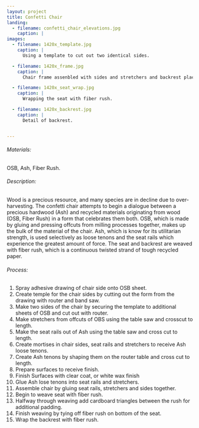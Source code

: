 ```yaml
---
layout: project
title: Confetti Chair
landing:
  - filename: confetti_chair_elevations.jpg
    caption: |
images:
  - filename: 1420x_template.jpg
    caption: |
      Using a template to cut out two identical sides.

  - filename: 1420x_frame.jpg
    caption: |
      Chair frame assenbled with sides and stretchers and backrest placeholder.

  - filename: 1420x_seat_wrap.jpg
    caption: |
      Wrapping the seat with fiber rush.

  - filename: 1420x_backrest.jpg
    caption: |
      Detail of backrest.


---
```


###### Materials:
OSB, Ash, Fiber Rush.

###### Description:
Wood is a precious resource, and many species are in decline due to over-harvesting. The confetti chair attempts to begin a dialogue between a precious hardwood (Ash) and recycled materials originating from wood (OSB, Fiber Rush) in a form that celebrates them both. OSB, which is made by gluing and pressing offcuts from milling processes together, makes up the bulk of the material of the chair. Ash, which is know for its utilitarian strength, is used selectively as loose tenons and the seat rails which experience the greatest amount of force. The seat and backrest are weaved with fiber rush, which is a continuous twisted strand of tough recycled paper.

###### Process:
1. Spray adhesive drawing of chair side onto OSB sheet.
2. Create temple for the chair sides by cutting out the form from the drawing with router and band saw.
3. Make two sides of the chair by securing the template to additional sheets of OSB and cut out with router.
4. Make stretchers from offcuts of OBS using the table saw and crosscut to length.
5. Make the seat rails out of Ash using the table saw and cross cut to length.
6. Create mortises in chair sides, seat rails and stretchers to receive Ash loose tenons.
7. Create Ash tenons by shaping them on the router table and cross cut to length.
8. Prepare surfaces to receive finish.
9. Finish Surfaces with clear coat, or white wax finish
10. Glue Ash lose tenons into seat rails and stretchers.
11. Assemble chair by gluing seat rails, stretchers and sides together.
12. Begin to weave seat with fiber rush.
13. Halfway through weaving add cardboard triangles between the rush for additional padding.
14. Finish weaving by tying off fiber rush on bottom of the seat.
15. Wrap the backrest with fiber rush.